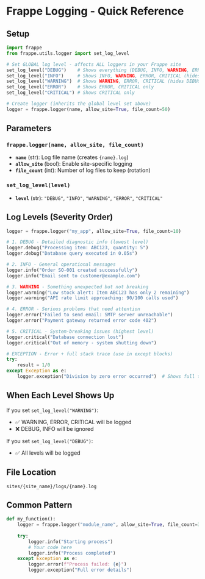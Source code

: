 # Frappe Logging - Quick Reference

## Setup

```python
import frappe
from frappe.utils.logger import set_log_level

# Set GLOBAL log level - affects ALL loggers in your Frappe site
set_log_level("DEBUG")    # Shows everything (DEBUG, INFO, WARNING, ERROR, CRITICAL)
set_log_level("INFO")     # Shows INFO, WARNING, ERROR, CRITICAL (hides DEBUG)
set_log_level("WARNING")  # Shows WARNING, ERROR, CRITICAL (hides DEBUG, INFO)
set_log_level("ERROR")    # Shows ERROR, CRITICAL only
set_log_level("CRITICAL") # Shows CRITICAL only

# Create logger (inherits the global level set above)
logger = frappe.logger(name, allow_site=True, file_count=50)
```

## Parameters

### `frappe.logger(name, allow_site, file_count)`
- **`name`** (str): Log file name (creates `{name}.log`)
- **`allow_site`** (bool): Enable site-specific logging 
- **`file_count`** (int): Number of log files to keep (rotation)

### `set_log_level(level)`
- **`level`** (str): `"DEBUG"`, `"INFO"`, `"WARNING"`, `"ERROR"`, `"CRITICAL"`

## Log Levels (Severity Order)

```python
logger = frappe.logger("my_app", allow_site=True, file_count=10)

# 1. DEBUG - Detailed diagnostic info (lowest level)
logger.debug("Processing item: ABC123, quantity: 5")
logger.debug("Database query executed in 0.05s")

# 2. INFO - General operational messages
logger.info("Order SO-001 created successfully")
logger.info("Email sent to customer@example.com")

# 3. WARNING - Something unexpected but not breaking
logger.warning("Low stock alert: Item ABC123 has only 2 remaining")
logger.warning("API rate limit approaching: 90/100 calls used")

# 4. ERROR - Serious problems that need attention
logger.error("Failed to send email: SMTP server unreachable")
logger.error("Payment gateway returned error code 402")

# 5. CRITICAL - System-breaking issues (highest level)
logger.critical("Database connection lost")
logger.critical("Out of memory - system shutting down")

# EXCEPTION - Error + full stack trace (use in except blocks)
try:
    result = 1/0
except Exception as e:
    logger.exception("Division by zero error occurred")  # Shows full traceback
```

## When Each Level Shows Up

If you set `set_log_level("WARNING")`:
- ✅ WARNING, ERROR, CRITICAL will be logged
- ❌ DEBUG, INFO will be ignored

If you set `set_log_level("DEBUG")`:
- ✅ All levels will be logged

## File Location
```
sites/{site_name}/logs/{name}.log
```

## Common Pattern

```python
def my_function():
    logger = frappe.logger("module_name", allow_site=True, file_count=30)
    
    try:
        logger.info("Starting process")
        # Your code here
        logger.info("Process completed")
    except Exception as e:
        logger.error(f"Process failed: {e}")
        logger.exception("Full error details")
```
